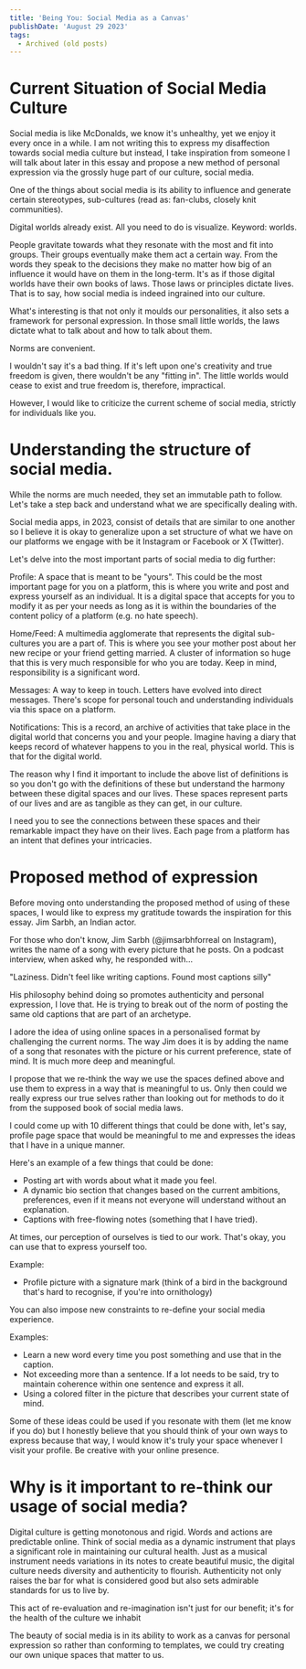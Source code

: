 ```yaml
---
title: 'Being You: Social Media as a Canvas'
publishDate: 'August 29 2023'
tags:
  - Archived (old posts)
---
```


# **Current Situation of Social Media Culture**

Social media is like McDonalds, we know it's unhealthy, yet we enjoy it every once in a while. I am not writing this to express my disaffection towards social media culture but instead, I take inspiration from someone I will talk about later in this essay and propose a new method of personal expression via the grossly huge part of our culture, social media.

One of the things about social media is its ability to influence and generate certain stereotypes, sub-cultures (read as: fan-clubs, closely knit communities).

Digital worlds already exist. All you need to do is visualize. Keyword: worlds.

People gravitate towards what they resonate with the most and fit into groups. Their groups eventually make them act a certain way. From the words they speak to the decisions they make no matter how big of an influence it would have on them in the long-term. It's as if those digital worlds have their own books of laws. Those laws or principles dictate lives. That is to say, how social media is indeed ingrained into our culture.

What's interesting is that not only it moulds our personalities, it also sets a framework for personal expression. In those small little worlds, the laws dictate what to talk about and how to talk about them.

Norms are convenient.

I wouldn't say it's a bad thing. If it's left upon one's creativity and true freedom is given, there wouldn't be any "fitting in". The little worlds would cease to exist and true freedom is, therefore, impractical.

However, I would like to criticize the current scheme of social media, strictly for individuals like you.

# **Understanding the structure of social media.**

While the norms are much needed, they set an immutable path to follow. Let's take a step back and understand what we are specifically dealing with.

Social media apps, in 2023, consist of details that are similar to one another so I believe it is okay to generalize upon a set structure of what we have on our platforms we engage with be it Instagram or Facebook or X (Twitter).

Let's delve into the most important parts of social media to dig further:

Profile: A space that is meant to be "yours". This could be the most important page for you on a platform, this is where you write and post and express yourself as an individual. It is a digital space that accepts for you to modify it as per your needs as long as it is within the boundaries of the content policy of a platform (e.g. no hate speech).

Home/Feed: A multimedia agglomerate that represents the digital sub-cultures you are a part of. This is where you see your mother post about her new recipe or your friend getting married. A cluster of information so huge that this is very much responsible for who you are today. Keep in mind, responsibility is a significant word.

Messages: A way to keep in touch. Letters have evolved into direct messages. There's scope for personal touch and understanding individuals via this space on a platform.

Notifications: This is a record, an archive of activities that take place in the digital world that concerns you and your people. Imagine having a diary that keeps record of whatever happens to you in the real, physical world. This is that for the digital world.

The reason why I find it important to include the above list of definitions is so you don't go with the definitions of these but understand the harmony between these digital spaces and our lives. These spaces represent parts of our lives and are as tangible as they can get, in our culture.

I need you to see the connections between these spaces and their remarkable impact they have on their lives. Each page from a platform has an intent that defines your intricacies.

# **Proposed method of expression**

Before moving onto understanding the proposed method of using of these spaces, I would like to express my gratitude towards the inspiration for this essay. Jim Sarbh, an Indian actor.

For those who don't know, Jim Sarbh (@jimsarbhforreal on Instagram), writes the name of a song with every picture that he posts. On a podcast interview, when asked why, he responded with...

"Laziness. Didn't feel like writing captions. Found most captions silly"

His philosophy behind doing so promotes authenticity and personal expression, I love that. He is trying to break out of the norm of posting the same old captions that are part of an archetype.

I adore the idea of using online spaces in a personalised format by challenging the current norms. The way Jim does it is by adding the name of a song that resonates with the picture or his current preference, state of mind. It is much more deep and meaningful.

I propose that we re-think the way we use the spaces defined above and use them to express in a way that is meaningful to us. Only then could we really express our true selves rather than looking out for methods to do it from the supposed book of social media laws.

I could come up with 10 different things that could be done with, let's say, profile page space that would be meaningful to me and expresses the ideas that I have in a unique manner.

Here's an example of a few things that could be done:

- Posting art with words about what it made you feel.
- A dynamic bio section that changes based on the current ambitions, preferences, even if it means not everyone will understand without an explanation.
- Captions with free-flowing notes (something that I have tried).

At times, our perception of ourselves is tied to our work. That's okay, you can use that to express yourself too.

Example:

- Profile picture with a signature mark (think of a bird in the background that's hard to recognise, if you're into ornithology)

You can also impose new constraints to re-define your social media experience.

Examples:

- Learn a new word every time you post something and use that in the caption.
- Not exceeding more than a sentence. If a lot needs to be said, try to maintain coherence within one sentence and express it all.
- Using a colored filter in the picture that describes your current state of mind.

Some of these ideas could be used if you resonate with them (let me know if you do) but I honestly believe that you should think of your own ways to express because that way, I would know it's truly your space whenever I visit your profile. Be creative with your online presence.

# **Why is it important to re-think our usage of social media?**

Digital culture is getting monotonous and rigid. Words and actions are predictable online. Think of social media as a dynamic instrument that plays a significant role in maintaining our cultural health. Just as a musical instrument needs variations in its notes to create beautiful music, the digital culture needs diversity and authenticity to flourish. Authenticity not only raises the bar for what is considered good but also sets admirable standards for us to live by.

This act of re-evaluation and re-imagination isn't just for our benefit; it's for the health of the culture we inhabit

The beauty of social media is in its ability to work as a canvas for personal expression so rather than conforming to templates, we could try creating our own unique spaces that matter to us.
